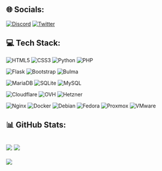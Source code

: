 ## 🌐 Socials:
[![Discord](https://img.shields.io/badge/Discord-%237289DA.svg?logo=discord&logoColor=white)](https://discord.gg/ZYjqPB27Av) 
[![Twitter](https://img.shields.io/badge/Twitter-%231DA1F2.svg?logo=Twitter&logoColor=white)](https://twitter.com/TakeusP) 

## 💻 Tech Stack:
![HTML5](https://img.shields.io/badge/html5-%23E34F26.svg?style=flat&logo=html5&logoColor=white) 
![CSS3](https://img.shields.io/badge/css3-%231572B6.svg?style=flat&logo=css3&logoColor=white) 
![Python](https://img.shields.io/badge/python-3670A0?style=flat&logo=python&logoColor=ffdd54) 
![PHP](https://img.shields.io/badge/php-%23777BB4.svg?style=flat&logo=php&logoColor=white)

![Flask](https://img.shields.io/badge/flask-%23000.svg?style=flat&logo=flask&logoColor=white) 
![Bootstrap](https://img.shields.io/badge/bootstrap-%23563D7C.svg?style=flat&logo=bootstrap&logoColor=white)
![Bulma](https://img.shields.io/badge/Bulma-00D1B2.svg?style=flat&logo=Bulma&logoColor=white)

![MariaDB](https://img.shields.io/badge/MariaDB-003545?style=flat&logo=mariadb&logoColor=white) 
![SQLite](https://img.shields.io/badge/sqlite-%2307405e.svg?style=flat&logo=sqlite&logoColor=white) 
![MySQL](https://img.shields.io/badge/mysql-%2300f.svg?style=flat&logo=mysql&logoColor=white)

![Cloudflare](https://img.shields.io/badge/Cloudflare-F38020?style=flat&logo=Cloudflare&logoColor=white) 
![OVH](https://img.shields.io/badge/OVH-123F6D.svg?style=flat&logo=OVH&logoColor=white) 
![Hetzner](https://img.shields.io/badge/Hetzner-D50C2D.svg?style=flat&logo=Hetzner&logoColor=white)

<!--![Apache](https://img.shields.io/badge/apache-%23D42029.svg?style=flat&logo=apache&logoColor=white) -->
![Nginx](https://img.shields.io/badge/nginx-%23009639.svg?style=flat&logo=nginx&logoColor=white) 
![Docker](https://img.shields.io/badge/docker-%230db7ed.svg?style=flat&logo=docker&logoColor=white) 
![Debian](https://img.shields.io/badge/Debian-A81D33.svg?style=flat&logo=Debian&logoColor=white)
![Fedora](https://img.shields.io/badge/Fedora-51A2DA.svg?style=flat&logo=Fedora&logoColor=white)
![Proxmox](https://img.shields.io/badge/Proxmox-E57000.svg?style=flat&logo=Proxmox&logoColor=white)
![VMware](https://img.shields.io/badge/VMware-607078.svg?style=flat&logo==VMware&logoColor=white)
## 📊 GitHub Stats:
![](https://github-readme-stats.vercel.app/api?username=TakeusV1&theme=light&hide_border=false&include_all_commits=true&count_private=true)
![](https://github-readme-streak-stats.herokuapp.com/?user=TakeusV1&theme=light&hide_border=false)
---
[![](https://visitcount.itsvg.in/api?id=TakeusV1&icon=0&color=1)](https://visitcount.itsvg.in)
